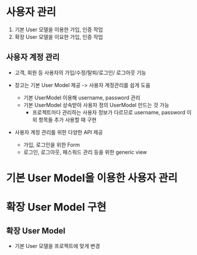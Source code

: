 # 사용자 관리
1) 기본 User 모델을 이용한 가입, 인증 작업
2) 확장 User 모델을 이요한 가입, 인증 작업

## 사용자 계정 관리
- 고객, 회원 등 사용자의 가입/수정/탈퇴/로그인/ 로그아웃 기능

- 장고는 기본 User Model 제공 -> 사용자 계정관리를 쉽게 도움
    - 기본 UserModel 이용해 username, password 관리
    - 기본 UserModel 상속받아 사용자 정의 UserModel 만드는 것 가능
        - 프로젝트마다 관리하는 사용자 정보가 다르므로 username, password 이외 항목들 추가 사용할 때 구현

- 사용자 계정 관리를 위한 다양한 API 제공
    - 가입, 로그인을 위한 Form
    - 로그인, 로그아웃, 패스워드 관리 등을 위한 generic view


# 기본 User Model을 이용한 사용자 관리

# 확장 User Model 구현
## 확장 User Model
- 기본 User 모델을 프로젝트에 맞게 변경

